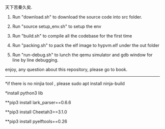天下苦秦久矣.

1. Run "download.sh" to download the source code into src folder.

2. Run "source setup_env.sh" to setup the env

3. Run "build.sh" to compile all the codebase for the first time

4. Run "packing.sh" to pack the elf image to hypvm.elf under the out folder

5. Run "run-debug.sh" to lunch the qemu simulator and gdb window for line by line debugging.

enjoy, any question about this repository, please go to book.

-------------------------------------------------------------------------
*if there is no ninjia tool , please sudo apt install ninja-build

*install python3 lib

  **pip3 install lark_parser==0.6.6 

  **pip3 install Cheetah3==3.1.0 

  **pip3 install pyelftools==0.26


